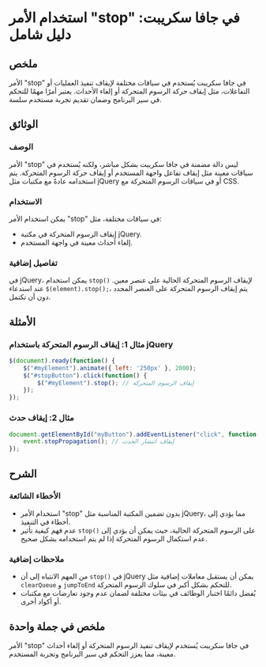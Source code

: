 <!--
Meta Description: # استخدام الأمر "stop" في جافا سكريبت: دليل شامل ## ملخص الأمر "stop" في جافا سكريبت يُستخدم في سياقات مختلفة لإيقاف تنفيذ العمليات أو التفاعلات، مثل ...
Meta Keywords: الرسوم, المتحركة, stop, إيقاف, الأمر
-->

# استخدام الأمر "stop" في جافا سكريبت: دليل شامل

## ملخص
الأمر "stop" في جافا سكريبت يُستخدم في سياقات مختلفة لإيقاف تنفيذ العمليات أو التفاعلات، مثل إيقاف حركة الرسوم المتحركة أو إلغاء الأحداث. يعتبر أمرًا مهمًا للتحكم في سير البرنامج وضمان تقديم تجربة مستخدم سلسة.

## الوثائق
### الوصف
الأمر "stop" ليس دالة مضمنة في جافا سكريبت بشكل مباشر، ولكنه يُستخدم في سياقات معينة مثل إيقاف تفاعل واجهة المستخدم أو إيقاف حركة الرسوم المتحركة. يتم استخدامه عادةً مع مكتبات مثل jQuery أو في سياقات الرسوم المتحركة مع CSS.

### الاستخدام
يمكن استخدام الأمر "stop" في سياقات مختلفة، مثل:
- إيقاف الرسوم المتحركة في مكتبة jQuery.
- إلغاء أحداث معينة في واجهة المستخدم.

### تفاصيل إضافية
في jQuery، يمكن استخدام `stop()` لإيقاف الرسوم المتحركة الحالية على عنصر معين. عند استدعاء `$(element).stop();`، يتم إيقاف الرسوم المتحركة على العنصر المحدد دون أن تكتمل.

## الأمثلة
### مثال 1: إيقاف الرسوم المتحركة باستخدام jQuery
```javascript
$(document).ready(function() {
    $("#myElement").animate({ left: '250px' }, 2000);
    $("#stopButton").click(function() {
        $("#myElement").stop(); // إيقاف الرسوم المتحركة
    });
});
```

### مثال 2: إيقاف حدث
```javascript
document.getElementById("myButton").addEventListener("click", function(event) {
    event.stopPropagation(); // إيقاف انتشار الحدث
});
```

## الشرح
### الأخطاء الشائعة
- استخدام الأمر "stop" بدون تضمين المكتبة المناسبة مثل jQuery، مما يؤدي إلى أخطاء في التنفيذ.
- عدم فهم كيفية تأثير `stop()` على الرسوم المتحركة الحالية، حيث يمكن أن يؤدي إلى عدم استكمال الرسوم المتحركة إذا لم يتم استخدامه بشكل صحيح.

### ملاحظات إضافية
- من المهم الانتباه إلى أن `stop()` في jQuery يمكن أن يستقبل معاملات إضافية مثل `clearQueue` و `jumpToEnd` للتحكم بشكل أكبر في سلوك الرسوم المتحركة.
- يُفضل دائمًا اختبار الوظائف في بيئات مختلفة لضمان عدم وجود تعارضات مع مكتبات أو أكواد أخرى.

## ملخص في جملة واحدة
الأمر "stop" في جافا سكريبت يُستخدم لإيقاف تنفيذ الرسوم المتحركة أو إلغاء أحداث معينة، مما يعزز التحكم في سير البرنامج وتجربة المستخدم.